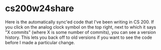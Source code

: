 # cs200w24share

Here is the automatically sync'ed code that I've been writing in CS 200. If you click on the analog clock symbol on the top right, next to which it says "X commits" (where X is some number of commits), you can see a version history. This lets you back off to old versions if you want to see the code before I made a particular change.
